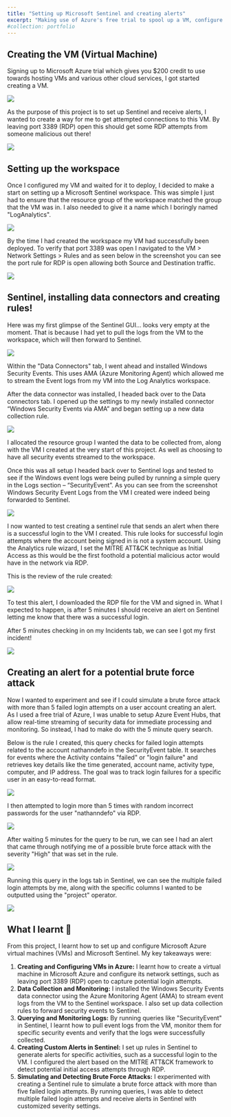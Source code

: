 ```yaml
---
title: "Setting up Microsoft Sentinel and creating alerts"
excerpt: "Making use of Azure's free trial to spool up a VM, configure Microsoft Sentinel and create alerts!<br/><img src='/images/dashboard.png' width=500>"
#collection: portfolio
---
```


## Creating the VM (Virtual Machine)

Signing up to Microsoft Azure trial which gives you $200 credit to use towards hosting VMs and various other cloud services, I got started creating a VM.

<img src='/images/Project1/Picture1.png'>

As the purpose of this project is to set up Sentinel and receive alerts, I wanted to create a way for me to get attempted connections to this VM. By leaving port 3389 (RDP) open this should get some RDP attempts from someone malicious out there!

<img src='/images/Project1/Picture2.png'>

## Setting up the workspace

Once I configured my VM and waited for it to deploy, I decided to make a start on setting up a Microsoft Sentinel workspace. This was simple I just had to ensure that the resource group of the workspace matched the group that the VM was in. I also needed to give it a name which I boringly named "LogAnalytics".

<img src='/images/Project1/Picture3.png'>

By the time I had created the workspace my VM had successfully been deployed. To verify that port 3389 was open I navigated to the VM > Network Settings > Rules and as seen below in the screenshot you can see the port rule for RDP is open allowing both Source and Destination traffic.

<img src='/images/Project1/Picture4.png'>

## Sentinel, installing data connectors and creating rules!

Here was my first glimpse of the Sentinel GUI... looks very empty at the moment. That is because I had yet to pull the logs from the VM to the workspace, which will then forward to Sentinel.

<img src='/images/Project1/Picture5.png'>

Within the "Data Connectors" tab, I went ahead and installed Windows Security Events. This uses AMA (Azure Monitoring Agent) which allowed me to stream the Event logs from my VM into the Log Analytics workspace.

After the data connector was installed, I headed back over to the Data connectors tab. I opened up the settings to my newly installed connector “Windows Security Events via AMA” and began setting up a new data collection rule.

<img src='/images/Project1/Picture6.png'>

I allocated the resource group I wanted the data to be collected from, along with the VM I created at the very start of this project. As well as choosing to have all security events streamed to the workspace.

Once this was all setup I headed back over to Sentinel logs and tested to see if the Windows event logs were being pulled by running a simple query in the Logs section – “SecurityEvent”. As you can see from the screenshot Windows Security Event Logs from the VM I created were indeed being forwarded to Sentinel.

<img src='/images/Project1/Picture7.png'>

I now wanted to test creating a sentinel rule that sends an alert when there is a successful login to the VM I created. This rule looks for successful login attempts where the account being signed in is not a system account. Using the Analytics rule wizard, I set the MITRE ATT&CK technique as Initial Access as this would be the first foothold a potential malicious actor would have in the network via RDP.

This is the review of the rule created:

<img src='/images/Project1/Picture8.png'>

To test this alert, I downloaded the RDP file for the VM and signed in. What I expected to happen, is after 5 minutes I should receive an alert on Sentinel letting me know that there was a successful login.

After 5 minutes checking in on my Incidents tab, we can see I got my first incident!

<img src='/images/Project1/Picture9.png'>

## Creating an alert for a potential brute force attack

Now I wanted to experiment and see if I could simulate a brute force attack with more than 5 failed login attempts on a user account creating an alert.
As I used a free trial of Azure, I was unable to setup Azure Event Hubs, that allow real-time streaming of security data for immediate processing and monitoring. So instead, I had to make do with the 5 minute query search.

Below is the rule I created, this query checks for failed login attempts related to the account nathanndefo in the SecurityEvent table. It searches for events where the Activity contains "failed" or "login failure" and retrieves key details like the time generated, account name, activity type, computer, and IP address. The goal was to track login failures for a specific user in an easy-to-read format.

<img src='/images/Project1/Picture10.png'>

I then attempted to login more than 5 times with random incorrect passwords for the user "nathanndefo" via RDP.

<img src='/images/Project1/Picture11.png'>

After waiting 5 minutes for the query to be run, we can see I had an alert that came through notifying me of a possible brute force attack with the severity "High" that was set in the rule.

<img src='/images/Project1/Picture12.png'>

Running this query in the logs tab in Sentinel, we can see the multiple failed login attempts by me, along with the specific columns I wanted to be outputted using the "project" operator.

<img src='/images/Project1/Picture13.png'>

## What I learnt 📝

From this project, I learnt how to set up and configure Microsoft Azure virtual machines (VMs) and Microsoft Sentinel. My key takeaways were:

1. **Creating and Configuring VMs in Azure:** I learnt how to create a virtual machine in Microsoft Azure and configure its network settings, such as leaving port 3389 (RDP) open to capture potential login attempts.
2. **Data Collection and Monitoring:** I installed the Windows Security Events data connector using the Azure Monitoring Agent (AMA) to stream event logs from the VM to the Sentinel workspace. I also set up data collection rules to forward security events to Sentinel.
3. **Querying and Monitoring Logs:** By running queries like "SecurityEvent" in Sentinel, I learnt how to pull event logs from the VM, monitor them for specific security events and verify that the logs were successfully collected.
4. **Creating Custom Alerts in Sentinel:** I set up rules in Sentinel to generate alerts for specific activities, such as a successful login to the VM. I configured the alert based on the MITRE ATT&CK framework to detect potential initial access attempts through RDP.
5. **Simulating and Detecting Brute Force Attacks:** I experimented with creating a Sentinel rule to simulate a brute force attack with more than five failed login attempts. By running queries, I was able to detect multiple failed login attempts and receive alerts in Sentinel with customized severity settings.
